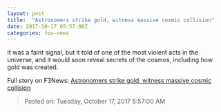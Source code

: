 ```yaml
---
layout: post
title:  "Astronomers strike gold, witness massive cosmic collision"
date: 2017-10-17 05:57:00Z
categories: fox-news
---
```


It was a faint signal, but it told of one of the most violent acts in the universe, and it would soon reveal secrets of the cosmos, including how gold was created.


Full story on F3News: [Astronomers strike gold, witness massive cosmic collision](http://www.f3nws.com/n/beTCeE)

> Posted on: Tuesday, October 17, 2017 5:57:00 AM
